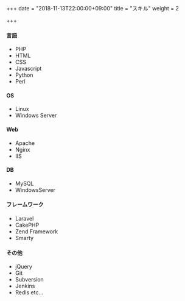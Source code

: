 +++
date = "2018-11-13T22:00:00+09:00"
title = "スキル"
weight = 2

+++

#### 言語
- PHP
- HTML
- CSS
- Javascript
- Python
- Perl

<!--more-->

#### OS
- Linux
- Windows Server

#### Web
- Apache
- Nginx
- IIS

#### DB
- MySQL
- WindowsServer

#### フレームワーク
- Laravel
- CakePHP
- Zend Framework
- Smarty

#### その他
- jQuery
- Git
- Subversion
- Jenkins
- Redis etc...